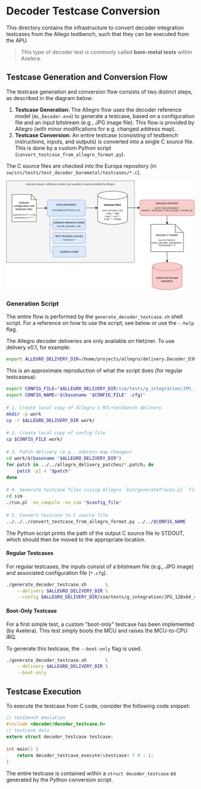 # Decoder Testcase Conversion

This directory contains the infrastructure to convert decoder integration testcases from the Allego testbench, such that they can be executed from the APU.

> This type of decoder test is commonly called **bare-metal tests** within Axelera.

## Testcase Generation and Conversion Flow

The testcase generation and conversion flow consists of two distinct steps, as described in the diagram below:

1. **Testcase Generation:** The Allegro flow uses the decoder reference model (`AL_Decoder.exe`) to generate a testcase, based on a configuration file and an input bitstream (e.g., JPG image file).
This flow is provided by Allegro (with minor modifications for e.g. changed address map).
2. **Testcase Conversion:** An entire testcase (consisting of testbench instructions, inputs, and outputs) is converted into a single C source file.
This is done by a custom Python script (`convert_testcase_from_allegro_format.py`).

The C source files are checked into the Europa repository (in `sw/src/tests/test_decoder_baremetal/testcases/*.c`).

![](./img/decoder_testcase_flow.drawio.png)

### Generation Script

The entire flow is performed by the `generate_decoder_testcase.sh` shell script.
For a reference on how to use the script, see below or use the `--help` flag.

The Allegro decoder deliveries are only available on Hetzner. To use delivery v0.1, for example:
```sh
export ALLEGRO_DELIVERY_DIR=/home/projects/allegro/delivery.Decoder_D300-R_RTL0p1
```

This is an approximate reproduction of what the script does (for regular testcasesa):
```sh
export CONFIG_FILE="$ALLEGRO_DELIVERY_DIR/sim/tests/g_integration/JPG_128x64_400_8_1c0.cfg"
export CONFIG_NAME="$(basename "$CONFIG_FILE" .cfg)"

# 1. Create local copy of Allegro's RTL+testbench delivery
mkdir -p work
cp -r $ALLEGRO_DELIVERY_DIR work/

# 2. Create local copy of config file
cp $CONFIG_FILE work/

# 3. Patch delivery (e.g., address map changes)
cd work/$(basename "$ALLEGRO_DELIVERY_DIR")
for patch in ../../allegro_delivery_patches/*.patch; do
    patch -p1 < "$patch"
done

# 4. Generate testcase files (using Allegro `bin/generateTraces.pl` flow)
cd sim
./run.pl -no_compile -no_sim "$config_file"

# 5. Convert testcase to C source file
../../../convert_testcase_from_allegro_format.py ../../$CONFIG_NAME
```

The Python script prints the path of the output C source file to STDOUT, which should then be moved to the appropriate location.

#### Regular Testcases

For regular testcases, the inputs consist of a bitstream file (e.g., JPG image) and associated configuration file (`*.cfg`).

```sh
./generate_decoder_testcase.sh       \
    --delivery $ALLEGRO_DELIVERY_DIR \
    --config $ALLEGRO_DELIVERY_DIR/sim/tests/g_integration/JPG_128x64_400_8_1c0.cfg
```

#### Boot-Only Testcase

For a first simple test, a custom "boot-only" testcase has been implemented (by Axelera).
This test simply boots the MCU and raises the MCU-to-CPU IRQ.

To generate this testcase, the `--boot-only` flag is used.

```sh
./generate_decoder_testcase.sh       \
    --delivery $ALLEGRO_DELIVERY_DIR \
    --boot-only
```

## Testcase Execution

To execute the testcase from C code, consider the following code snippet:

```c
// testbench emulation
#include <decoder/decoder_testcase.h>
// testcase data
extern struct decoder_testcase testcase;

int main() {
    return decoder_testcase_execute(&testcase) ? 0 : 1;
}
```

The entire testcase is contained within a `struct decoder_testcase` as generated by the Python conversion script.
